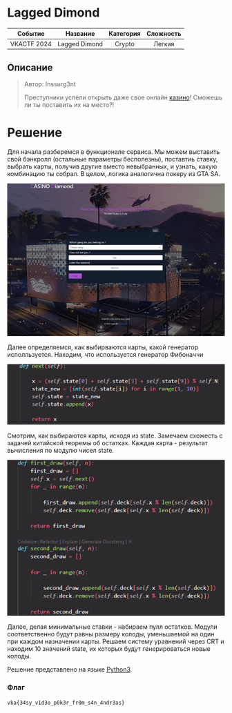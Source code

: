 # Lagged Dimond

|   Cобытие   | Название | Категория | Сложность |
| :---------: | :------: | :-------: | :-------: |
| VKACTF 2024 | Lagged Dimond |  Crypto  |  Легкая  |

## Описание

>Автор: Inssurg3nt
>
>Преступники успели открыть даже свое онлайн [казино](https://pocker.vkactf.ru)! Сможешь ли ты поcтавить их на место?!


# Решение

Для начала разберемся в функционале сервиса. Мы можем выставить свой бэнкролл (остальные параметры бесполезны), поставтиь ставку, выбрать карты, получив другие вместо невыбранных, и узнать, какую комбинацию ты собрал. В целом, логика аналогична покеру из GTA SA.

![](img/11.png)

Далее определяемся, как выбирваются карты, какой генератор исполльзуется. 
Находим, что используется генератор Фибоначчи

![](img/22.png)

Смотрим, как выбираются карты, исходя из state. Замечаем схожесть с задачей китайской теоремы об остатках. Каждая карта - результат вычисления по модулю чисел state.

![](img/33.png)

Далее, делая минимальные ставки - набираем пулл остатков. Модули соответственно будут равны размеру колоды, уменьшаемой на один при каждом назначении карты. Решаем систему уравнений через CRT и находим 10 значений state, их которых будут генерироваться новые колоды.


Решение представлено на языке [Python3](exploit/exploit.py).


### Флаг

```
vka{34sy_v1d3o_p0k3r_fr0m_s4n_4ndr3as}
```